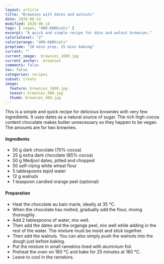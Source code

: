 ```yaml
---
layout: article
title: "Brownies with dates and walnuts"
date: 2020-06-14
modified: 2020-06-14
tags: [ vegan, "400-600kcals" ]
excerpt: "A quick and simple recipe for date and walnut brownies."
calorielevel: "2"
calorierange: "400-600kcals"
preptime: "20 mins prep, 25 mins baking"
current: ""
current_image:  brownies_1600.jpg
current_anchor:  brownies
comments: false
toc: false
categories: recipes
subset: treats
image:
  feature: brownies_1600.jpg
  teaser: brownies_400.jpg
  thumb: brownies_400.jpg
---
```


This is a simple and quick recipe for delicious brownies with very few ingredients. It uses dates as a natural source of sugar. The rich high-cocoa content chocolate makes butter unnecessary so they happen to be vegan. The amounts are for two brownies.

#### Ingredients

- 50 g dark chocolate (70% cocoa)
- 25 g extra dark chocolate (85% cocoa)
- 50 g Medjool dates, pitted and chopped
- 50 self-rising white wheat flour
- 5 tablespoons tepid water
- 12 g walnuts
- 1 teaspoon candied orange peel (optional)

#### Preparation

- Heat the chocolate au bain marie, ideally at 35 °C.
- When the chocolate has melted, gradually add the flour, mixing thoroughly.
- Add 2 tablespoons of water, mix well.
- Then add the dates and the organge peel, mix well while adding in the rest of the water. The mixture must be moist and stick together. 
- Then add the walnuts. You can also simply push the walnuts into the dough just before baking.
- Put the mixture in small ramekins lined with aluminium foil.
- Preheat the oven on 160 °C and bake for 25 minutes at 160 °C.
- Leave to cool in the ramekins.
